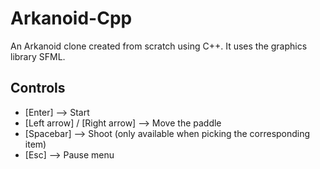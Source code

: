 # Arkanoid-Cpp
An Arkanoid clone created from scratch using C++. It uses the graphics library SFML.

## Controls
* [Enter] --> Start
* [Left arrow] / [Right arrow] --> Move the paddle
* [Spacebar] --> Shoot (only available when picking the corresponding item)
* [Esc] --> Pause menu
